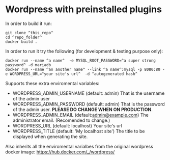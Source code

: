 Wordpress with preinstalled plugins
===================================

In order to build it run:

    git clone ^this_repo^
    cd ^repo_folder^
    docker build .

In order to run it try the following (for development & testing purpose only):

    docker run --name ^a name^  -e MYSQL_ROOT_PASSWORD=^a super strong password^ -d mariadb
    docker run --name ^an another name^ --link ^a name^:mysql -p 8080:80 -e WORDPRESS_URL=^your site's url^  -d ^autogenerated hash^


Supports these extra enviromental variables:

- WORDPRESS_ADMIN_USERNAME (default: admin) That is the username of the admin user
- WORDPRESS_ADMIN_PASSWORD (default: admin) That is the password of the admin user. __PLEASE DO CHANGE WHEN ON PRODUCTION__.
- WORDPRESS_ADMIN_EMAIL (default:admin@example.com) The administrator email. (Recomended to change.)
- WORDPRESS_URL (default: localhost) Your site's url
- WORDPRESS_TITLE (default: 'My localhost site') The title to be displayed when generating the site.

Also inherits all the enviromental varialbes from the original wordpress docker image: https://hub.docker.com/_/wordpress/
